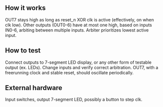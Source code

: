 <!---

This file is used to generate your project datasheet. Please fill in the information below and delete any unused
sections.

You can also include images in this folder and reference them in the markdown. Each image must be less than
512 kb in size, and the combined size of all images must be less than 1 MB.
-->

## How it works

OUT7 stays high as long as reset_n XOR clk is active (effectively, on when clk low). Other outputs (OUT0-6) have at most one high, based on inputs IN0-6, arbiting between multiple inputs. Arbiter prioritizes lowest active input.

## How to test

Connect outputs to 7-segment LED display, or any other form of testable output (ex. LEDs). Change inputs and verify correct arbitration. OUT7, with a freerunning clock and stable reset, should oscillate periodically.

## External hardware

Input switches, output 7-segment LED, possibly a button to step clk.
